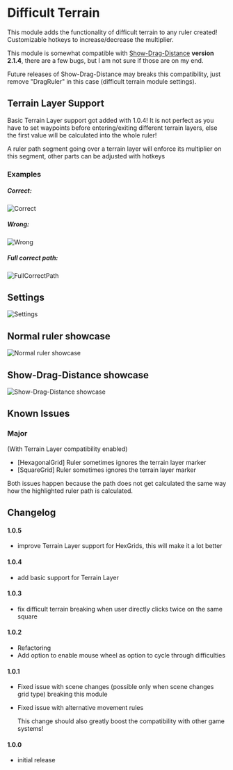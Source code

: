 # Difficult Terrain
This module adds the functionality of difficult terrain to any ruler created!
Customizable hotkeys to increase/decrease the multiplier.

This module is somewhat compatible with [Show-Drag-Distance](https://github.com/wsaunders1014/ShowDragDistance) **version 2.1.4**, there are a few bugs, but I am not sure if those are on my end.

Future releases of Show-Drag-Distance may breaks this compatibility, just remove "DragRuler" in this case (difficult terrain module settings). 

## Terrain Layer Support
Basic Terrain Layer support got added with 1.0.4! It is not perfect as you have to set waypoints before entering/exiting different terrain layers, else the first value will be calculated into the whole ruler!

A ruler path segment going over a terrain layer will enforce its multiplier on this segment, other parts can be adjusted with hotkeys

### Examples
##### Correct:
![Correct](https://raw.githubusercontent.com/Nordiii/difficultterrain/master/media/correct.gif)
##### Wrong:
![Wrong](https://raw.githubusercontent.com/Nordiii/difficultterrain/master/media/wrong.gif)
##### Full correct path:
![FullCorrectPath](https://raw.githubusercontent.com/Nordiii/difficultterrain/master/media/fullcorrectpath.gif)

## Settings
![Settings](https://raw.githubusercontent.com/Nordiii/difficultterrain/master/media/settings.JPG)
## Normal ruler showcase
![Normal ruler showcase](https://raw.githubusercontent.com/Nordiii/difficultterrain/master/media/difficultterrain.gif)
## Show-Drag-Distance showcase
![Show-Drag-Distance showcase](https://raw.githubusercontent.com/Nordiii/difficultterrain/master/media/difficultterrainshowdragdistance.gif)

## Known Issues
### Major
(With Terrain Layer compatibility enabled)
* [HexagonalGrid] Ruler sometimes ignores the terrain layer marker
* [SquareGrid] Ruler sometimes ignores the terrain layer marker

Both issues happen because the path does not get calculated the same way how the highlighted ruler path is calculated.

## Changelog

#### 1.0.5
* improve Terrain Layer support for HexGrids, this will make it a lot better

#### 1.0.4
* add basic support for Terrain Layer

#### 1.0.3
* fix difficult terrain breaking when user directly clicks twice on the same square
 
#### 1.0.2
* Refactoring 
* Add option to enable mouse wheel as option to cycle through difficulties

#### 1.0.1
* Fixed issue with scene changes (possible only when scene changes grid type) breaking this module  
* Fixed issue with alternative movement rules

    This change should also greatly boost the compatibility with other game systems!

#### 1.0.0
* initial release